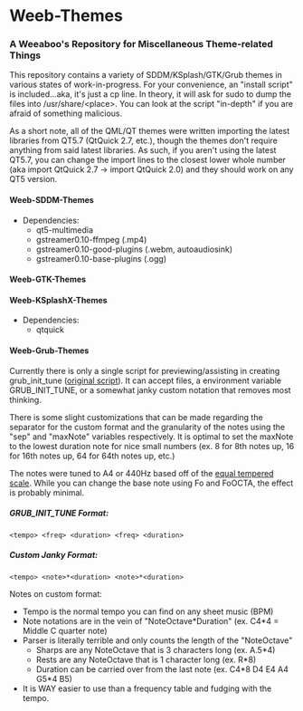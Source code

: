
Weeb-Themes
=============
### A Weeaboo's Repository for Miscellaneous Theme-related Things

This repository contains a variety of SDDM/KSplash/GTK/Grub themes in various states of work-in-progress.
For your convenience, an "install script" is included...aka, it's just a cp line.
In theory, it will ask for sudo to dump the files into /usr/share/\<place>. You can look at the script "in-depth" if you are afraid of something malicious.

As a short note, all of the QML/QT themes were written importing the latest libraries from QT5.7 (QtQuick 2.7, etc.), though the themes don't require anything from said latest libraries. As such, if you aren't using the latest QT5.7, you can change the import lines to the closest lower whole number (aka import QtQuick 2.7 -> import QtQuick 2.0) and they should work on any QT5 version.

#### Weeb-SDDM-Themes
- Dependencies:
    - qt5-multimedia
    - gstreamer0.10-ffmpeg (.mp4)
    - gstreamer0.10-good-plugins (.webm, autoaudiosink)
    - gstreamer0.10-base-plugins (.ogg)

#### Weeb-GTK-Themes

#### Weeb-KSplashX-Themes
- Dependencies:
    - qtquick

#### Weeb-Grub-Themes
Currently there is only a single script for previewing/assisting in creating grub_init_tune ([original script](http://www.iavit.org/~john/debian/grub.html)). It can accept files, a environment variable GRUB_INIT_TUNE, or a somewhat janky custom notation that removes most thinking. 

There is some slight customizations that can be made regarding the separator for the custom format and the granularity of the notes using the "sep" and "maxNote" variables respectively. It is optimal to set the maxNote to the lowest duration note for nice small numbers (ex. 8 for 8th notes up, 16 for 16th notes up, 64 for 64th notes up, etc.)

The notes were tuned to A4 or 440Hz based off of the [equal tempered scale](www.phy.mtu.edu/~suits/NoteFreqCalcs.html). While you can change the base note using Fo and FoOCTA, the effect is probably minimal.

##### GRUB_INIT_TUNE Format:
`<tempo> <freq> <duration> <freq> <duration>`

##### Custom Janky Format:
`<tempo> <note>*<duration> <note>*<duration>`

Notes on custom format:
- Tempo is the normal tempo you can find on any sheet music (BPM)
- Note notations are in the vein of "NoteOctave*Duration" (ex. C4\*4 = Middle C quarter note)
- Parser is literally terrible and only counts the length of the "NoteOctave"
    - Sharps are any NoteOctave that is 3 characters long (ex. A.5*4)
    - Rests are any NoteOctave that is 1 character long (ex. R\*8)
    - Duration can be carried over from the last note (ex. C4\*8 D4 E4 A4 G5\*4 B5)
- It is WAY easier to use than a frequency table and fudging with the tempo.
